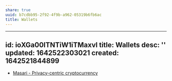 ```yaml
---
share: true
uuid: b7cdbb95-2f92-4f9b-a962-05319b6fb6ac
title: Wallets
---
```

---
id: ioXGa00ITNTiW1iTMaxvl
title: Wallets
desc: ''
updated: 1642522303021
created: 1642521844899
---

* [Masari - Privacy-centric cryptocurrency](https://getmasari.org/)
